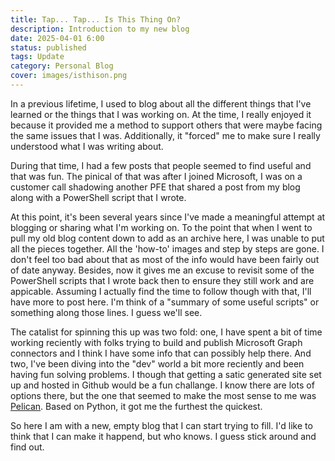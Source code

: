 ```yaml
---
title: Tap... Tap... Is This Thing On?
description: Introduction to my new blog
date: 2025-04-01 6:00
status: published
tags: Update
category: Personal Blog
cover: images/isthison.png
---
```



In a previous lifetime, I used to blog about all the different things that I've learned or the things that I was working on. At the time, I really enjoyed it
because it provided me a method to support others that were maybe facing the same issues that I was. Additionally, it "forced" me to make sure I really
understood what I was writing about.

During that time, I had a few posts that people seemed to find useful and that was fun. The pinical of that was after I joined Microsoft, I was on a customer
call shadowing another PFE that shared a post from my blog along with a PowerShell script that I wrote.

At this point, it's been several years since I've made a meaningful attempt at blogging or sharing what I'm working on. To the point that when I went to pull my
old blog content down to add as an archive here, I was unable to put all the pieces together. All the 'how-to' images and step by steps are gone. I don't feel
too bad about that as most of the info would have been fairly out of date anyway. Besides, now it gives me an excuse to revisit some of the PowerShell scripts
that I wrote back then to ensure they still work and are appicable. Assuming I actually find the time to follow though with that, I'll have more to post here.
I'm think of a "summary of some useful scripts" or something along those lines. I guess we'll see.

The catalist for spinning this up was two fold: one, I have spent a bit of time working reciently with folks trying to build and publish Microsoft Graph
connectors and I think I have some info that can possibly help there. And two, I've been diving into the "dev" world a bit more reciently and been having fun
solving problems. I though that getting a satic generated site set up and hosted in Github would be a fun challange. I know there are lots of options there, but
the one that seemed to make the most sense to me was [Pelican](https://getpelican.com). Based on Python, it got me the furthest the quickest.

So here I am with a new, empty blog that I can start trying to fill. I'd like to think that I can make it happend, but who knows. I guess stick around and find
out.

